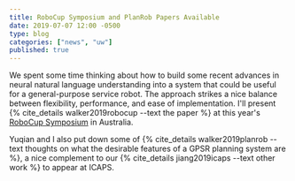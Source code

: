 ```yaml
---
title: RoboCup Symposium and PlanRob Papers Available
date: 2019-07-07 12:00 -0500
type: blog
categories: ["news", "uw"]
published: true
---
```


We spent some time thinking about how to build some recent advances in neural natural language understanding into a system
that could be useful for a general-purpose service robot.
The approach strikes a nice balance between flexibility, performance, and ease of implementation.
I'll present {% cite_details walker2019robocup --text the paper %} at this year's [RoboCup Symposium](https://2019.robocup.org/downloads/program/2019RCS-Program_v12.pdf) in Australia.


Yuqian and I also put down some of {% cite_details walker2019planrob --text thoughts on what the desirable features of a GPSR planning system are %}, a nice complement to our {% cite_details jiang2019icaps --text other work %} to appear at ICAPS.